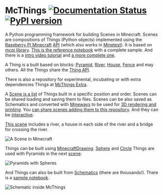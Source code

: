 # McThings [![Documentation Status](https://readthedocs.org/projects/mcthings/badge/?version=latest)](https://mcthings.readthedocs.io/en/latest/?badge=latest) [![PyPI version](https://badge.fury.io/py/mcthings.svg)](https://badge.fury.io/py/mcthings)

A Python programming framework for building Scenes in Minecraft. Scenes are compositions of Things (Python objects) implemented using the
[Raspberry PI Minecraft](https://www.minecraft.net/en-us/edition/pi/)
[API](https://www.stuffaboutcode.com/p/minecraft-api-reference.html) (which also works in [Minetest](https://github.com/arpruss/raspberryjammod-minetest)). It is based
on [mcpi library](https://github.com/martinohanlon/mcpi). 
[This is the reference notebook](https://github.com/juntosdesdecasa/minecraft/blob/develop/server/data/python/scene0_10.ipynb)
with a complete sample. And there is a [intro video tutorial](https://www.youtube.com/watch?v=p6NUFdUbcYk&t=2s) and [a more complete one](https://www.youtube.com/watch?v=teGjAXomBVs&t=4s).

A Thing is a built based on blocks: [Pyramid](mcthings/pyramid.py), [River](mcthings/river.py),
[House](mcthings/house.py), [Fence](mcthings/fence.py)
and may others. All the Things share the [Thing API](mcthings/thing.py).

There is also a repository for experimental, incubating or with extra dependencies Things
at [McThings Extra](https://github.com/juntosdesdecasa/mcthings_extra).

A [Scene is a list](mcthings/scene.py) of Things built in a specific position and order. Scenes can be shared
loading and saving them to files. Scenes can be also saved as Schematics
and converted with [Mineways](http://www.realtimerendering.com/erich/minecraft/public/mineways/) 
to be used for [3D rendering and printing](https://twitter.com/acstw/status/1262944914234540032). 
You [can share scenes adding them
to this repository](https://github.com/juntosdesdecasa/mcthings_scenes). 
And they can be [interactive](https://www.youtube.com/watch?v=TjHqt3WO-o0).

[This scene](https://github.com/juntosdesdecasa/mcthings_scenes/tree/develop/scenes/utils/scene_basic.py) includes 
a river, a house in each side of the river and a bridge for crossing the river.

![A Scene in Minecraft](https://raw.githubusercontent.com/juntosdesdecasa/mcthings_scenes/develop/scenes/img/scene_basic.png)

Things can be built using [MinecraftDrawing](https://minecraft-stuff.readthedocs.io/en/latest/index.html). 
[Sphere](mcthings/sphere.py) and [Circle](mcthings/circle.py) Things are used with Pyramids in the next 
[scene](https://github.com/juntosdesdecasa/mcthings_scenes/tree/develop/scenes/scene_sphere_circle_pyramid.ipynb):

![Pyramids with Spheres](https://raw.githubusercontent.com/juntosdesdecasa/mcthings_scenes/develop/scenes/img/scene_sphere_circle_pyramid.png)

And Things can also be built from [Schematics](https://www.minecraft-schematics.com/) (there are thousands!). 
There is a [sample notebook](https://github.com/juntosdesdecasa/mcthings_scenes/tree/develop/scenes/Schematics.ipynb).

![Schematic inside McThings](https://raw.githubusercontent.com/juntosdesdecasa/mcthings_scenes/develop/scenes/img/schematic.png)

